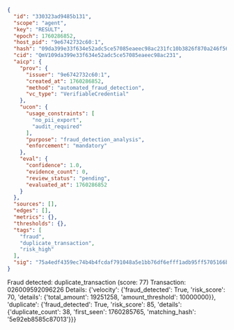 ```json
{
  "id": "330323ad9485b131",
  "scope": "agent",
  "key": "RESULT",
  "epoch": 1760286852,
  "host_pid": "9e6742732c60:1",
  "hash": "09da399e33f634e52adc5ce57085eaeec98ac231fc10b3826f870a246f563403",
  "cid": "QmV109da399e33f634e52adc5ce57085eaeec98ac231",
  "aicp": {
    "prov": {
      "issuer": "9e6742732c60:1",
      "created_at": 1760286852,
      "method": "automated_fraud_detection",
      "vc_type": "VerifiableCredential"
    },
    "ucon": {
      "usage_constraints": [
        "no_pii_export",
        "audit_required"
      ],
      "purpose": "fraud_detection_analysis",
      "enforcement": "mandatory"
    },
    "eval": {
      "confidence": 1.0,
      "evidence_count": 0,
      "review_status": "pending",
      "evaluated_at": 1760286852
    }
  },
  "sources": [],
  "edges": [],
  "metrics": {},
  "thresholds": {},
  "tags": [
    "fraud",
    "duplicate_transaction",
    "risk_high"
  ],
  "sig": "75a4edf4359ec74b4b4fcdaf791048a5e1bb76df6efff1adb95ff5705166b8ab"
}
```

Fraud detected: duplicate_transaction (score: 77)
Transaction: 026009592096226
Details: {'velocity': {'fraud_detected': True, 'risk_score': 70, 'details': {'total_amount': 19251258, 'amount_threshold': 10000000}}, 'duplicate': {'fraud_detected': True, 'risk_score': 85, 'details': {'duplicate_count': 38, 'first_seen': 1760285765, 'matching_hash': '5e92eb8585c87013'}}}